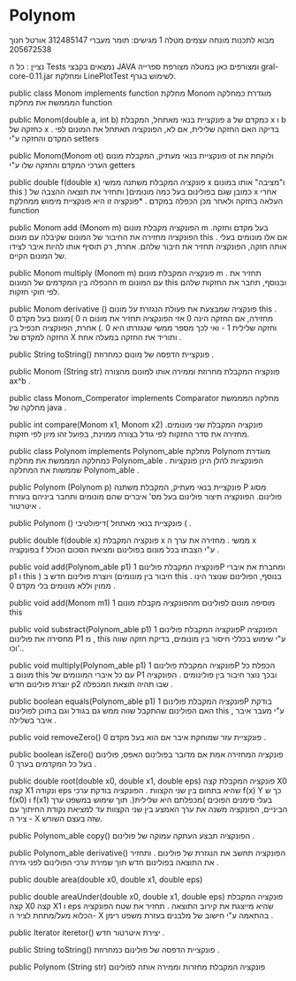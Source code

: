 # Polynom

מבוא לתכנות מונחה עצמים מטלה 1 מגישים: תומר מעברי 312485147 אורטל חנוך 205672538

נציין : כל ה Tests נמצאים בקבצי JAVA ומצורפים כאן במטלה מצורפת ספרייה gral-core-0.11.jar ומחלקת LinePlotTest לשימוש בגרף.

public class Monom implements function מחלקת Monom מוגדרת כמחלקה המממשת את מחלקת function

public Monom(double a, int b) פונקציית בנאי מאתחל, המקבלת a כמקדם של x ו b כחזקה של x . בדיקה האם החזקה שלילית, אם לא, הפונקציה תאתחל את המונום לפי המקדם והחזקה ע"י setters

public Monom(Monom ot) פונקציית בנאי מעתיק, המקבלת מונום ot ולוקחת את הערכי המקדם והחזקה שלו ע"י getters

public double f(double x) פונקציה המקבלת משתנה ממשי x ו"מציבה" אותו במונום this ) כמובן שגם בפולינום בעל כמה מונומים( ותחזיר את תוצאה ההצבה של x אחרי העלאה בחזקה ולאחר מכן הכפלה במקדם . *פונקציה זו היא פונקציית מימוש ממחלקת function

public Monom add (Monom m) הפונקציה מקבלת מונום m בעל מקדם וחזקה. הפונקציה מחזירה את החיבור של המונום שקיבלה עם מונום this . אם אלו מונומים בעלי אותה חזקה, הפונקציה תחזיר את חיבור שלהם. אחרת, רק תוסיף אותו להיות איבר לצידו של המונום הקיים.

public Monom multiply (Monom m) פונקציה המקבלת מונום m . תחזיר את ההכפלה בין המקדמים של המונום m עם המונום this ובנוסף, תחבר את החזקות שלהם לפי חוקי חזקות.

public Monom derivative () פונקציה שמבצעת את פעולת הנגזרת על מונום this . מחזירה, אם החזקה הינה 0 אזי הפונקציה תחזיר את מונום ה 0 )מונום בעל מקדם 0 וחזקה שלילית 1 - ואי לכך מספר ממשי שנגזרתו היא 0 .) אחרת, הפונקציה תכפיל בין החזקה למקדם של X ותוריד את החזקה במעלה אחת .

public String toString() פונקציית הדפסה של מונום כמחרוזת .

public Monom (String str) פונקציה המקבלת מחרוזת וממירה אותו למונום מהצורה ax^b .

public class Monom_Comperator implements Comparator מחלקה המממשת מחלקה של java .

public int compare(Monom x1, Monom x2) פונקציה המקבלת שני מונומים. מחזירה את סדר החזקות לפי גודל בצורה ממוינת, בפועל זהו מיון לפי חזקות.

public class Polynom implements Polynom_able מחלקת Polynom מוגדרת כמחלקה המממשת את מחלקת Polynom_able . הפונקציות להלן הינן פונקציות שממשות את המחלקה Polynom_able .

public Polynom (Polynom p) פונקציית בנאי מעתיק, המקבלת משתנה P מסוג פולינום. הפונקציה תיצור פולינום בעל מס' איברים שהם מונומים ותחבר ביניהם בעזרת איטרטור .

public Polynom () פונקציית בנאי מאתחל )דיפולטיבי ( .

public double f(double x) פונקציה המקבלת x ממשי . מחזירה את ערך ה x בפונקציה f ע"י הצבתו בכל מונום בפולינום ומציאת הסכום הכולל .

public void add(Polynom_able p1) פונקציה המקבלת פולינום 1P ומחברת את איברי p1 ו this ) חיבור בין מונומים) ויוצרת פולינום חדש ב this . בנוסף, הפולינום שנוצר הינו ממוין וללא מונומים בלי מקדם 0 .

public void add(Monom m1) הפונקציה מקבלת מונום 1m מוסיפה מונום לפולינום this

public void substract(Polynom_able p1) פונקציה המקבלת פולינום 1P הפונקציה מחסירה את פולינום P1 מ , this ע"י שימוש בכללי חיסור בין מונומים, בדיקת חזקה שווה וכו'..

public void multiply(Polynom_able p1) פונקציה המקבלת פולינום 1P הכפלת כל מונום ב this עם כל איברי המונומים של P1 ובכך נוצר חיבור בין פולינומים . הפונקציה יוצרת פולינום חדש p2 שבו תהיה תוצאת המכפלה .

public boolean equals(Polynom_able p1) פונקציה המקבלת פולינום 1P בודקת האם הפולינום שהתקבל שווה ממש גם בגודל וגם בתוכן לפולינום this , ע"י מעבר איבר איבר בשלילה .

public void removeZero() פונקציית עזר שמוחקת איבר אם הוא בעל מקדם 0 .

public boolean isZero() פונקציה המחזירה אמת אם מדובר בפולינום האפס, פולינום בעל כל המקדמים בערך 0 .

public double root(double x0, double x1, double eps) פונקציה המקבלת קצה X0 קצה X1 ונקודה eps שהיא בתחום בין שני הקצוות . הפונקציה בודקת ערכי f(x) Y כך ש f(x0) ו f(x1) בעלי סימנים הפוכים )מכפלתם היא שלילית(. תוך שימוש במשפט ערך הביניים, הפונקציה משנה את ערך האמצע בין שני הקצוות עד למציאת נקודת החיתוך עם ציר ה - X שזה בעצם השורש.

public Polynom_able copy() הפונקציה תבצע העתקה עמוקה של פולינום .

public Polynom_able derivative() הפונקציה תחשב את הנגזרת של פולינום . ותחזיר את התוצאה בפולינום חדש תוך שמירת ערכי הפולינום לפני גזירה .

public double area(double x0, double x1, double eps)

public double areaUnder(double x0, double x1, double eps) פונקציה המקבלת קצה X0 קצה X1 ו eps שהיא מייצגת את קירוב התוצאה . תחזיר את שטח הפונקציה הכלוא מעל/מתחת לציר ה- X בהתאמה ע"י חישוב של מלבנים בעזרת משפט רימן .

public Iterator iteretor() יצירת איטרטור חדש .

public String toString() פונקציית הדפסה של פולינום כמחרוזת .

public Polynom (String str) פונקציה המקבלת מחזרות וממירה אותה לפולינום
